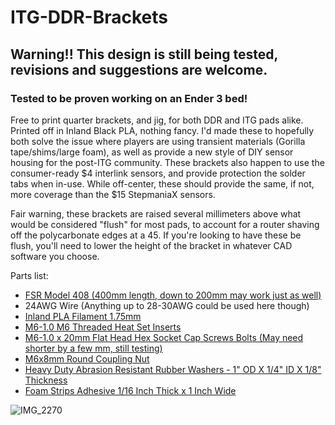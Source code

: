 # ITG-DDR-Brackets
## Warning!! This design is still being tested, revisions and suggestions are welcome.
### Tested to be proven working on an Ender 3 bed!
Free to print quarter brackets, and jig, for both DDR and ITG pads alike. Printed off in Inland Black PLA, nothing fancy. I'd made these to hopefully both solve the issue where players are using transient materials (Gorilla tape/shims/large foam), as well as provide a new style of DIY sensor housing for the post-ITG community. These brackets also happen to use the consumer-ready $4 interlink sensors, and provide protection the solder tabs when in-use. While off-center, these should provide the same, if not, more coverage than the $15 StepmaniaX sensors.

Fair warning, these brackets are raised several millimeters above what would be considered "flush" for most pads, to account for a router shaving off the polycarbonate edges at a 45. If you're looking to have these be flush, you'll need to lower the height of the bracket in whatever CAD software you choose.

Parts list:
- [FSR Model 408 (400mm length, down to 200mm may work just as well)](https://buyinterlinkelectronics.com/collections/new-standard-force-sensors/products/fsr-model-408-400mm-length)
- 24AWG Wire (Anything up to 28-30AWG could be used here though)
- [Inland PLA Filament 1.75mm](https://www.amazon.com/Inland-1-75mm-Black-Printer-Filament/dp/B00YQB85PG/ref=sr_1_3?crid=GTT7BWMDC712&keywords=black+pla+inland&qid=1676238125&sprefix=black+pla+inland%2Caps%2C76&sr=8-3)
- [M6-1.0 M6 Threaded Heat Set Inserts](https://www.amazon.com/gp/product/B077PGD6X2/ref=ppx_yo_dt_b_search_asin_title?ie=UTF8&psc=1)
- [M6-1.0 x 20mm Flat Head Hex Socket Cap Screws Bolts (May need shorter by a few mm, still testing)](https://www.amazon.com/dp/B08JC9NR9K?psc=1&ref=ppx_yo2ov_dt_b_product_details)
- [M6x8mm Round Coupling Nut](https://www.amazon.com/dp/B07SFLKTYR?psc=1&ref=ppx_yo2ov_dt_b_product_details)
- [Heavy Duty Abrasion Resistant Rubber Washers - 1" OD X 1/4" ID X 1/8" Thickness](https://www.amazon.com/gp/product/B078T2W9PS/ref=ppx_yo_dt_b_search_asin_title?ie=UTF8&psc=1)
- [Foam Strips Adhesive 1/16 Inch Thick x 1 Inch Wide](https://www.amazon.com/dp/B07WK2J1BN?psc=1&ref=ppx_yo2ov_dt_b_product_details)





![IMG_2270](https://user-images.githubusercontent.com/35666729/218337476-f176caf4-7b73-4fba-903c-b25d755cd1d9.jpg)
